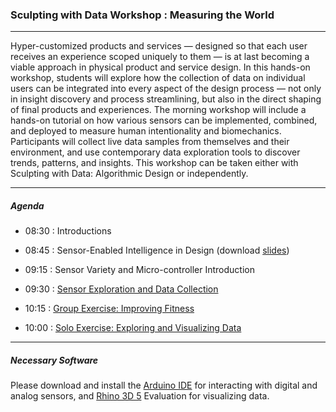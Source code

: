 ### Sculpting with Data Workshop : Measuring the World

-----

Hyper-customized products and services — designed so that each user receives an experience scoped uniquely to them — is at last becoming a viable approach in physical product and service design. In this hands-on workshop, students will explore how the collection of data on individual users can be integrated into every aspect of the design process — not only in insight discovery and process streamlining, but also in the direct shaping of final products and experiences. The morning workshop will include a hands-on tutorial on how various sensors can be implemented, combined, and deployed to measure human intentionality and biomechanics. Participants will collect live data samples from themselves and their environment, and use contemporary data exploration tools to discover trends, patterns, and insights. This workshop can be taken either with Sculpting with Data: Algorithmic Design or independently.

-----

##### Agenda

- 08:30 : Introductions

- 08:45	: Sensor-Enabled Intelligence in Design (download [slides](morning.pdf))
			
- 09:15	: Sensor Variety and Micro-controller Introduction

- 09:30	: [Sensor Exploration and Data Collection](morning-exploration.md)

- 10:15	: [Group Exercise: Improving Fitness](morning-exercise.md)

- 10:00	: [Solo Exercise: Exploring and Visualizing Data](morning-visualization)

-----

##### Necessary Software

Please download and install the [Arduino IDE](https://www.arduino.cc/en/Main/Software) for interacting with digital and analog sensors, and [Rhino 3D 5](https://www.rhino3d.com/download/rhino-for-mac/5/evaluation) Evaluation for visualizing data.
